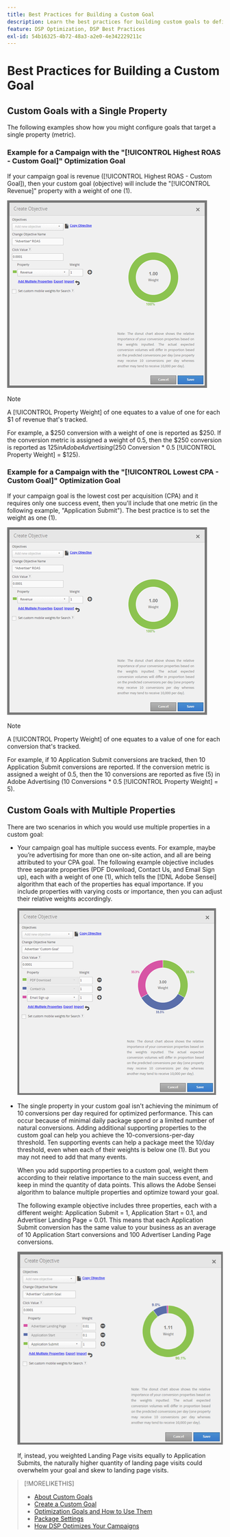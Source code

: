 ```yaml
---
title: Best Practices for Building a Custom Goal
description: Learn the best practices for building custom goals to define your success events.
feature: DSP Optimization, DSP Best Practices
exl-id: 54b16325-4b72-48a3-a2e0-4e342229211c
---
```

# Best Practices for Building a Custom Goal

## Custom Goals with a Single Property

The following examples show how you might configure goals that target a single property (metric).

### Example for a Campaign with the "[!UICONTROL Highest ROAS - Custom Goal]" Optimization Goal

If your campaign goal is revenue ([!UICONTROL Highest ROAS - Custom Goal]), then your custom goal (objective) will include the "[!UICONTROL Revenue]" property with a weight of one (1).

![example of a ROAS custom goal with a single property](/help/dsp/assets/custom-goal-roas.png)

>[!NOTE]
>
> A [!UICONTROL Property Weight] of one equates to a value of one for each $1 of revenue that's tracked.
>
> For example, a $250 conversion with a weight of one is reported as $250. If the conversion metric is assigned a weight of 0.5, then the $250 conversion is reported as $125 in Adobe Advertising ($250 Conversion * 0.5 [!UICONTROL Property Weight] = $125).

### Example for a Campaign with the "[!UICONTROL Lowest CPA - Custom Goal]" Optimization Goal

If your campaign goal is the lowest cost per acquisition (CPA) and it requires only one success event, then you'll include that one metric (in the following example, "Application Submit"). The best practice is to set the weight as one (1).

![example of a CPA custom goal with a single property](/help/dsp/assets/custom-goal-roas.png)

>[!NOTE]
>
> A [!UICONTROL Property Weight] of one equates to a value of one for each conversion that's tracked.
>
> For example, if 10 Application Submit conversions are tracked, then 10 Application Submit conversions are reported.  If the conversion metric is assigned a weight of 0.5, then the 10 conversions are reported as five (5) in Adobe Advertising (10 Conversions * 0.5 [!UICONTROL Property Weight] = 5).

## Custom Goals with Multiple Properties

There are two scenarios in which you would use multiple properties in a custom goal:

* Your campaign goal has multiple success events. For example, maybe you’re advertising for more than one on-site action, and all are being attributed to your CPA goal. The following example objective includes three separate properties (PDF Download, Contact Us, and Email Sign up), each with a weight of one (1), which tells the [!DNL Adobe Sensei] algorithm that each of the properties has equal importance. If you include properties with varying costs or importance, then you can adjust their relative weights accordingly.

   ![example of a custom goal with multiple properties](/help/dsp/assets/custom-goal-multiple-properties.png)

* The single property in your custom goal isn't achieving the minimum of 10 conversions per day required for optimized performance. This can occur because of minimal daily package spend or a limited number of natural conversions. Adding additional supporting properties to the custom goal can help you achieve the 10-conversions-per-day threshold. Ten supporting events can help a package meet the 10/day threshold, even when each of their weights is below one (1). But you may not need to add that many events.

   When you add supporting properties to a custom goal, weight them according to their relative importance to the main success event, and keep in mind the quantity of data points. This allows the Adobe Sensei algorithm to balance multiple properties and optimize toward your goal.
   
   The following example objective includes three properties, each with a different weight: Application Submit = 1, Application Start = 0.1, and Advertiser Landing Page = 0.01. This means that each Application Submit conversion has the same value to your business as an average of 10 Application Start conversions and 100 Advertiser Landing Page conversions.

   ![example of a custom goal with multiple properties](/help/dsp/assets/custom-goal-multiple-properties2.png)
   
   If, instead, you weighted Landing Page visits equally to Application Submits, the naturally higher quantity of landing page visits could overwhelm your goal and skew to landing page visits.<!--reword-->

>[!MORELIKETHIS]
>
>* [About Custom Goals](custom-goal-about.md)
>* [Create a Custom Goal](custom-goal-create.md)
>* [Optimization Goals and How to Use Them](optimization-goals.md)
>* [Package Settings](/help/dsp/campaign-management/packages/package-settings.md)
> * [How DSP Optimizes Your Campaigns](optimization-how-dsp-optimizes-campaigns.md)
